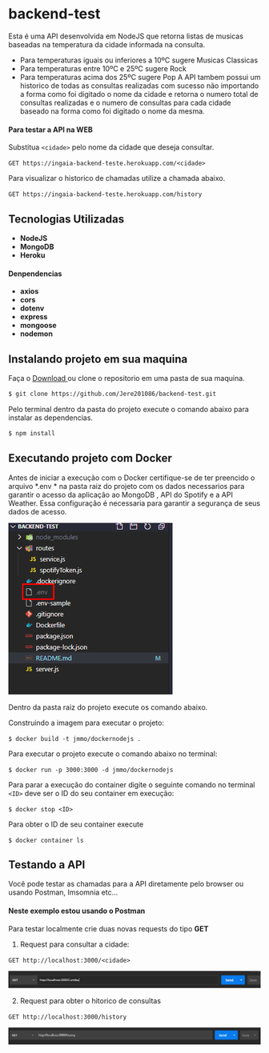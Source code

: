 # backend-test
Esta é uma API desenvolvida em NodeJS que retorna listas de musicas baseadas na temperatura da cidade informada na consulta.
- Para temperaturas iguais ou inferiores a 10ºC sugere Musicas Classicas
- Para temperaturas entre 10ºC e 25ºC sugere Rock
- Para temperaturas acima dos 25ºC sugere Pop
 A API tambem possui um historico de todas as consultas realizadas com sucesso não importando a forma como foi digitado o nome da cidade e retorna o numero total de consultas realizadas e o numero de consultas para cada cidade baseado na forma como foi digitado o nome da mesma.

 #### Para testar a API na WEB
Substitua `<cidade>` pelo nome da cidade que deseja consultar.

`GET https://ingaia-backend-teste.herokuapp.com/<cidade>`

Para visualizar o historico de chamadas utilize a chamada abaixo.

`GET https://ingaia-backend-teste.herokuapp.com/history` 

## Tecnologias Utilizadas
- **NodeJS**
- **MongoDB**
- **Heroku**
#### Denpendencias
- **axios**
- **cors**
- **dotenv**
- **express**
- **mongoose**
- **nodemon**

## Instalando projeto em sua maquina
Faça o [Download ](https://github.com/Jere201086/backend-test/archive/master.zip "Download ") ou clone o repositorio em uma pasta de sua maquina.
```bash
$ git clone https://github.com/Jere201086/backend-test.git
```

Pelo terminal dentro da pasta do projeto execute o comando abaixo para instalar
as dependencias.
```bash
$ npm install
```

## Executando projeto com Docker
Antes de iniciar a execução com o Docker certifique-se de ter preencido o arquivo *.env *
na pasta raiz do projeto com os dados necessarios para garantir o acesso da aplicação ao MongoDB , API do Spotify e a API Weather. Essa configuração é necessaria para garantir a segurança de seus dados de acesso.

![.env file](https://github.com/Jere201086/Images-For-Readmes/blob/master/img-backend-test-readme/envIMG.png ".env file")

Dentro da pasta raiz do projeto execute os comando abaixo.

Construindo a imagem para executar o projeto:

`$ docker build -t jmmo/dockernodejs .`

Para executar o projeto execute o comando abaixo no terminal:

`$ docker run -p 3000:3000 -d jmmo/dockernodejs`

Para parar a execução do container digite o seguinte comando no terminal `<ID>` deve ser o ID do seu container em execução:

`$ docker stop <ID>`

Para obter o ID de seu container execute

`$ docker container ls`

## Testando a API

Você pode testar as chamadas para a API diretamente pelo browser ou usando Postman, Imsomnia etc...<br>
#### Neste exemplo estou usando o Postman
Para testar localmente crie duas novas requests do tipo **GET**<br>
1. Request para consultar a cidade:

`GET http://localhost:3000/<cidade>`

![consulta](https://github.com/Jere201086/Images-For-Readmes/blob/master/img-backend-test-readme/query.png "consulta")

2. Request para obter o hitorico de consultas

`GET http://localhost:3000/history`

![history](https://github.com/Jere201086/Images-For-Readmes/blob/master/img-backend-test-readme/history.png "history")

